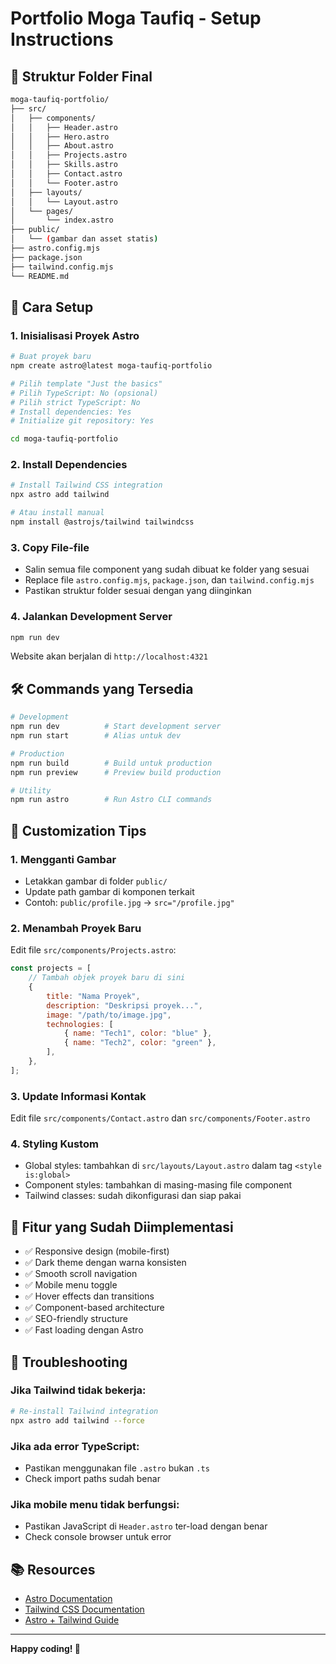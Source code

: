 # Portfolio Moga Taufiq - Setup Instructions

## 📁 Struktur Folder Final

```bash
moga-taufiq-portfolio/
├── src/
│   ├── components/
│   │   ├── Header.astro
│   │   ├── Hero.astro
│   │   ├── About.astro
│   │   ├── Projects.astro
│   │   ├── Skills.astro
│   │   ├── Contact.astro
│   │   └── Footer.astro
│   ├── layouts/
│   │   └── Layout.astro
│   └── pages/
│       └── index.astro
├── public/
│   └── (gambar dan asset statis)
├── astro.config.mjs
├── package.json
├── tailwind.config.mjs
└── README.md
```

## 🚀 Cara Setup

### 1. Inisialisasi Proyek Astro

```bash
# Buat proyek baru
npm create astro@latest moga-taufiq-portfolio

# Pilih template "Just the basics"
# Pilih TypeScript: No (opsional)
# Pilih strict TypeScript: No
# Install dependencies: Yes
# Initialize git repository: Yes

cd moga-taufiq-portfolio
```

### 2. Install Dependencies

```bash
# Install Tailwind CSS integration
npx astro add tailwind

# Atau install manual
npm install @astrojs/tailwind tailwindcss
```

### 3. Copy File-file

-   Salin semua file component yang sudah dibuat ke folder yang sesuai
-   Replace file `astro.config.mjs`, `package.json`, dan `tailwind.config.mjs`
-   Pastikan struktur folder sesuai dengan yang diinginkan

### 4. Jalankan Development Server

```bash
npm run dev
```

Website akan berjalan di `http://localhost:4321`

## 🛠️ Commands yang Tersedia

```bash
# Development
npm run dev          # Start development server
npm run start        # Alias untuk dev

# Production
npm run build        # Build untuk production
npm run preview      # Preview build production

# Utility
npm run astro        # Run Astro CLI commands
```

## 📝 Customization Tips

### 1. Mengganti Gambar

-   Letakkan gambar di folder `public/`
-   Update path gambar di komponen terkait
-   Contoh: `public/profile.jpg` → `src="/profile.jpg"`

### 2. Menambah Proyek Baru

Edit file `src/components/Projects.astro`:

```javascript
const projects = [
    // Tambah objek proyek baru di sini
    {
        title: "Nama Proyek",
        description: "Deskripsi proyek...",
        image: "/path/to/image.jpg",
        technologies: [
            { name: "Tech1", color: "blue" },
            { name: "Tech2", color: "green" },
        ],
    },
];
```

### 3. Update Informasi Kontak

Edit file `src/components/Contact.astro` dan `src/components/Footer.astro`

### 4. Styling Kustom

-   Global styles: tambahkan di `src/layouts/Layout.astro` dalam tag `<style is:global>`
-   Component styles: tambahkan di masing-masing file component
-   Tailwind classes: sudah dikonfigurasi dan siap pakai

## 🎨 Fitur yang Sudah Diimplementasi

-   ✅ Responsive design (mobile-first)
-   ✅ Dark theme dengan warna konsisten
-   ✅ Smooth scroll navigation
-   ✅ Mobile menu toggle
-   ✅ Hover effects dan transitions
-   ✅ Component-based architecture
-   ✅ SEO-friendly structure
-   ✅ Fast loading dengan Astro

## 🔧 Troubleshooting

### Jika Tailwind tidak bekerja:

```bash
# Re-install Tailwind integration
npx astro add tailwind --force
```

### Jika ada error TypeScript:

-   Pastikan menggunakan file `.astro` bukan `.ts`
-   Check import paths sudah benar

### Jika mobile menu tidak berfungsi:

-   Pastikan JavaScript di `Header.astro` ter-load dengan benar
-   Check console browser untuk error

## 📚 Resources

-   [Astro Documentation](https://docs.astro.build)
-   [Tailwind CSS Documentation](https://tailwindcss.com/docs)
-   [Astro + Tailwind Guide](https://docs.astro.build/en/guides/integrations-guide/tailwind/)

---

**Happy coding! 🚀**
